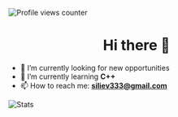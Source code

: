 ![Profile views counter](https://komarev.com/ghpvc/?username=stilian-iliev&&style=flat-square)
<h1 align="center">Hi there 👋</h1>

- 🔭 I’m currently looking for new opportunities
- 🌱 I’m currently learning **C++**
- 📫 How to reach me: **siliev333@gmail.com**


![Stats](https://github-readme-stats.vercel.app/api/top-langs?username=stilian-iliev&show_icons=true&locale=en&layout=compact&theme=dark&exclude_repo=Softuni&hide=css,html,procfile)
<!--
**stilian-iliev/stilian-iliev** is a ✨ _special_ ✨ repository because its `README.md` (this file) appears on your GitHub profile.

Here are some ideas to get you started:

- 🔭 I’m currently working on ...
- 🌱 I’m currently learning ...
- 👯 I’m looking to collaborate on ...
- 🤔 I’m looking for help with ...
- 💬 Ask me about ...
- 📫 How to reach me: ...
- 😄 Pronouns: ...
- ⚡ Fun fact: ...
-->
